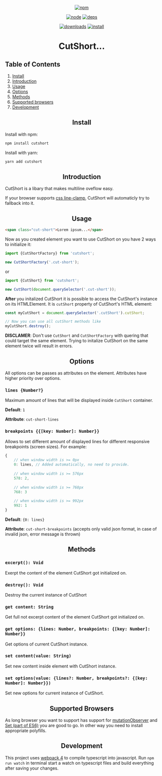 <div align="center">

[![npm][npm]][npm-url]

[![node][node]][node-url]
[![deps][deps]][deps-url]

[![downloads][downloads]][downloads-url]
[![install][install]][install-url]

# CutShort...

</div>

## Table of Contents

1. [Install](#install)
2. [Introduction](#introduction)
3. [Usage](#usage)
3. [Options](#options)
4. [Methods](#methods)
5. [Supported browsers](#supported-browsers)
6. [Development](#development)

<h2 align="center">Install</h2>

Install with npm:

```bash
npm install cutshort
```

Install with yarn:

```bash
yarn add cutshort
```


<h2 align="center">Introduction</h2>

CutShort is a libary that makes multiline oveflow easy.  

If your browser supports [css line-clamp](https://caniuse.com/css-line-clamp), CutShort will automaticly try to fallback into it.

<h2 align="center">Usage</h2>

```html
<span class="cut-short">Lorem ipsum...</span>
```

Now as you created element you want to use CutShort on you have 2 ways to initialize it:

```ts
import {CutShortFactory} from 'cutshort';

new CutShortFactory('.cut-short');
```

or 

```ts
import {CutShort} from 'cutshort';

new CutShort(document.querySelector('.cut-short'));
```

**After** you initalized CutShort it is possible to access the CutShort's instance on its HTMLElement. It is `cutShort` property of CutShort's HTML element:

```ts
const myCutShort = document.querySelector('.cutShort').cutShort;

// Now you can use all cutShort methods like
myCutShort.destroy();
```

**DISCLAMER**:
Don't use `CutShort` and `CutShortFactory` with quering that could target the same element. Trying to initalize CutShort on the same element twice will result in errors. 

<h2 align="center">Options</h2>

All options can be passes as attributes on the element. Attributes have higher priority over options.

### `lines {Number?}`
Maximum amount of lines that will be displayed inside `CutShort` container.

**Default**: `1`

**Attribute**: `cut-short-lines`

### `breakpoints {{[key: Number]: Number}}`
Allows to set different amount of displayed lines for different responsive breakpoints (screen sizes). For example:

```ts
{
    // when window width is >= 0px
    0: lines, // Added automatically, no need to provide.
    
    // when window width is >= 576px
    578: 2,
    
    // when window width is >= 768px
    768: 3
    
    // when window width is >= 992px
    992: 1
}
```

**Default**: `{0: lines}`

**Attribute**: `cut-short-breakpoints` (accepts only valid json format, in case of invalid json, error message is thrown)

<h2 align="center">Methods</h2>

### `excerpt(): Void`

Exerpt the content of the element CutShort got initialized on.

### `destroy(): Void`

Destroy the current instance of CutShort

### `get content: String`

Get full not excerpt content of the element CutShort got initialized on.

### `get options: {lines: Number, breakpoints: {[key: Number]: Number}}`

Get options of current CutShort instance.

### `set content(value: String)`

Set new content inside element with CutShort instance.

### `set options(value: {lines?: Number, breakpoints?: {[key: Number]: Number}})`

Set new options for current instance of CutShort.

<h2 align="center">Supported Browsers</h2>

As long browser you want to support has support for [mutationObserver](https://caniuse.com/mutationobserver) and [Set (part of ES6)](https://caniuse.com/ES6) you are good to go. In other way you need to install appropriate polyfills.


<h2 align="center">Development</h2>

This project uses [webpack 4](https://github.com/webpack/webpack) to compile typescript into javascript. Run `npm run watch` in terminal start a watch on typescript files and build everything after saving your changes.

[npm]: https://img.shields.io/npm/v/cutshort.svg
[npm-url]: https://npmjs.com/package/cutshort

[node]: https://img.shields.io/node/v/cutshort.svg
[node-url]: https://nodejs.org

[deps]: https://img.shields.io/david/witotv/cutshort.svg
[deps-url]: https://david-dm.org/witotv/cutshort

[install]: https://badgen.net/packagephobia/install/cutshort
[install-url]: https://packagephobia.now.sh/result?p=cutshort

[downloads]: https://img.shields.io/npm/dm/cutshort.svg
[downloads-url]: https://npmcharts.com/compare/cutshort?minimal=true
